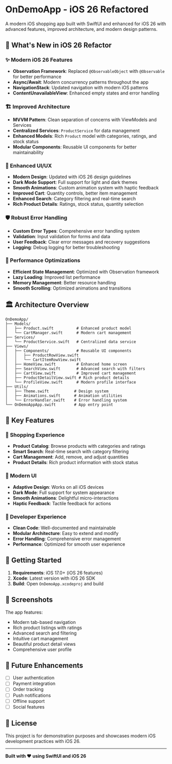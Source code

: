 # OnDemoApp - iOS 26 Refactored

A modern iOS shopping app built with SwiftUI and enhanced for iOS 26 with advanced features, improved architecture, and modern design patterns.

## 🚀 What's New in iOS 26 Refactor

### ✨ Modern iOS 26 Features
- **Observation Framework**: Replaced `@ObservableObject` with `@Observable` for better performance
- **Async/Await**: Modern concurrency patterns throughout the app
- **NavigationStack**: Updated navigation with modern iOS patterns
- **ContentUnavailableView**: Enhanced empty states and error handling

### 🏗️ Improved Architecture
- **MVVM Pattern**: Clean separation of concerns with ViewModels and Services
- **Centralized Services**: `ProductService` for data management
- **Enhanced Models**: Rich `Product` model with categories, ratings, and stock status
- **Modular Components**: Reusable UI components for better maintainability

### 🎨 Enhanced UI/UX
- **Modern Design**: Updated with iOS 26 design guidelines
- **Dark Mode Support**: Full support for light and dark themes
- **Smooth Animations**: Custom animation system with haptic feedback
- **Improved Cart**: Quantity controls, better item management
- **Enhanced Search**: Category filtering and real-time search
- **Rich Product Details**: Ratings, stock status, quantity selection

### 🛡️ Robust Error Handling
- **Custom Error Types**: Comprehensive error handling system
- **Validation**: Input validation for forms and data
- **User Feedback**: Clear error messages and recovery suggestions
- **Logging**: Debug logging for better troubleshooting

### 📱 Performance Optimizations
- **Efficient State Management**: Optimized with Observation framework
- **Lazy Loading**: Improved list performance
- **Memory Management**: Better resource handling
- **Smooth Scrolling**: Optimized animations and transitions

## 🏛️ Architecture Overview

```
OnDemoApp/
├── Models/
│   ├── Product.swift          # Enhanced product model
│   └── CartManager.swift      # Modern cart management
├── Services/
│   └── ProductService.swift   # Centralized data service
├── Views/
│   ├── Components/            # Reusable UI components
│   │   ├── ProductRowView.swift
│   │   └── CartItemRowView.swift
│   ├── HomeView.swift         # Enhanced home screen
│   ├── SearchView.swift       # Advanced search with filters
│   ├── CartView.swift         # Improved cart management
│   ├── ProductDetailView.swift # Rich product details
│   └── ProfileView.swift      # Modern profile interface
├── Utils/
│   ├── Theme.swift           # Design system
│   ├── Animations.swift      # Animation utilities
│   └── ErrorHandler.swift    # Error handling system
└── OnDemoAppApp.swift        # App entry point
```

## 🎯 Key Features

### 🛒 Shopping Experience
- **Product Catalog**: Browse products with categories and ratings
- **Smart Search**: Real-time search with category filtering
- **Cart Management**: Add, remove, and adjust quantities
- **Product Details**: Rich product information with stock status

### 🎨 Modern UI
- **Adaptive Design**: Works on all iOS devices
- **Dark Mode**: Full support for system appearance
- **Smooth Animations**: Delightful micro-interactions
- **Haptic Feedback**: Tactile feedback for actions

### 🔧 Developer Experience
- **Clean Code**: Well-documented and maintainable
- **Modular Architecture**: Easy to extend and modify
- **Error Handling**: Comprehensive error management
- **Performance**: Optimized for smooth user experience

## 🚀 Getting Started

1. **Requirements**: iOS 17.0+ (iOS 26 features)
2. **Xcode**: Latest version with iOS 26 SDK
3. **Build**: Open `OnDemoApp.xcodeproj` and build

## 📱 Screenshots

The app features:
- Modern tab-based navigation
- Rich product listings with ratings
- Advanced search and filtering
- Intuitive cart management
- Beautiful product detail views
- Comprehensive user profile

## 🔮 Future Enhancements

- [ ] User authentication
- [ ] Payment integration
- [ ] Order tracking
- [ ] Push notifications
- [ ] Offline support
- [ ] Social features

## 📄 License

This project is for demonstration purposes and showcases modern iOS development practices with iOS 26.

---

**Built with ❤️ using SwiftUI and iOS 26**